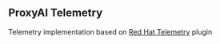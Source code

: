 ## ProxyAI Telemetry

Telemetry implementation based on [Red Hat Telemetry](https://github.com/redhat-developer/intellij-redhat-telemetry) plugin
